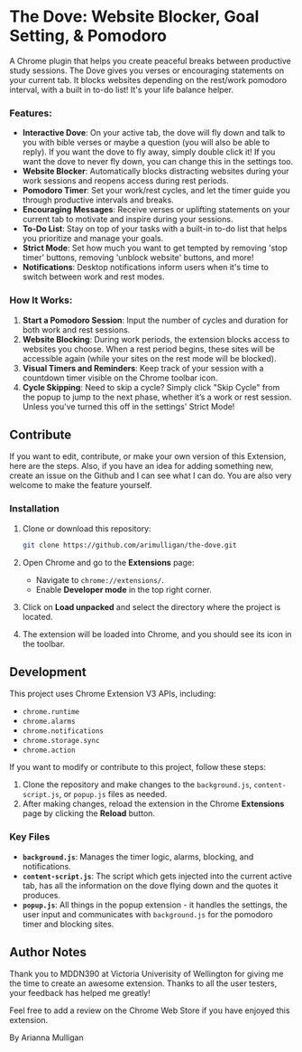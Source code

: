 # The Dove: Website Blocker, Goal Setting, & Pomodoro
A Chrome plugin that helps you create peaceful breaks between productive study sessions. 
The Dove gives you verses or encouraging statements on your current tab. It blocks websites depending on the rest/work pomodoro interval, with a built in to-do list! It's your life balance helper.

### Features:
- **Interactive Dove**: On your active tab, the dove will fly down and talk to you with bible verses or maybe a question (you will also be able to reply). If you want the dove to fly away, simply double click it! If you want the dove to never fly down, you can change this in the settings too.
- **Website Blocker**: Automatically blocks distracting websites during your work sessions and reopens access during rest periods.
- **Pomodoro Timer**: Set your work/rest cycles, and let the timer guide you through productive intervals and breaks.
- **Encouraging Messages**: Receive verses or uplifting statements on your current tab to motivate and inspire during your sessions.
- **To-Do List**: Stay on top of your tasks with a built-in to-do list that helps you prioritize and manage your goals.
- **Strict Mode**: Set how much you want to get tempted by removing 'stop timer' buttons, removing 'unblock website' buttons, and more!
- **Notifications**: Desktop notifications inform users when it's time to switch between work and rest modes.

### How It Works:
1. **Start a Pomodoro Session**: Input the number of cycles and duration for both work and rest sessions.
2. **Website Blocking**: During work periods, the extension blocks access to websites you choose. When a rest period begins, these sites will be accessible again (while your sites on the rest mode will be blocked).
3. **Visual Timers and Reminders**: Keep track of your session with a countdown timer visible on the Chrome toolbar icon.
4. **Cycle Skipping**: Need to skip a cycle? Simply click "Skip Cycle" from the popup to jump to the next phase, whether it’s a work or rest session. Unless you've turned this off in the settings' Strict Mode!


## Contribute
If you want to edit, contribute, or make your own version of this Extension, here are the steps. Also, if you have an idea for adding something new, create an issue on the Github and I can see what I can do. You are also very welcome to make the feature yourself.

### Installation

1. Clone or download this repository:
   ```bash
   git clone https://github.com/arimulligan/the-dove.git
   ```

2. Open Chrome and go to the **Extensions** page:
   - Navigate to `chrome://extensions/`.
   - Enable **Developer mode** in the top right corner.

3. Click on **Load unpacked** and select the directory where the project is located.

4. The extension will be loaded into Chrome, and you should see its icon in the toolbar.

## Development
This project uses Chrome Extension V3 APIs, including:
- `chrome.runtime`
- `chrome.alarms`
- `chrome.notifications`
- `chrome.storage.sync`
- `chrome.action`

If you want to modify or contribute to this project, follow these steps:

1. Clone the repository and make changes to the `background.js`, `content-script.js`, or `popup.js` files as needed.
2. After making changes, reload the extension in the Chrome **Extensions** page by clicking the **Reload** button.

### Key Files
- **`background.js`**: Manages the timer logic, alarms, blocking, and notifications.
- **`content-script.js`**: The script which gets injected into the current active tab, has all the information on the dove flying down and the quotes it produces.
- **`popup.js`**: All things in the popup extension - it handles the settings, the user input and communicates with `background.js` for the pomodoro timer and blocking sites.

## Author Notes
Thank you to MDDN390 at Victoria Univerisity of Wellington for giving me the time to create an awesome extension. Thanks to all the user testers, your feedback has helped me greatly!

Feel free to add a review on the Chrome Web Store if you have enjoyed this extension.


By Arianna Mulligan
